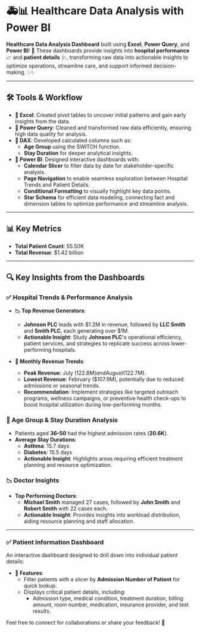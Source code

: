 

# 🚑📊 Healthcare Data Analysis with Power BI  

**Healthcare Data Analysis Dashboard** built using **Excel**, **Power Query**, and **Power BI**! 🏥 These dashboards provide insights into **hospital performance** 📈 and **patient details** 🩺, transforming raw data into actionable insights to optimize operations, streamline care, and support informed decision-making. 💡✨  

---

## 🛠️ Tools & Workflow  
- **🌟 Excel**: Created pivot tables to uncover initial patterns and gain early insights from the data.  
- **🌟 Power Query**: Cleaned and transformed raw data efficiently, ensuring high data quality for analysis.  
- **🌟 DAX**: Developed calculated columns such as:  
  - **Age Group** using the SWITCH function.  
  - **Stay Duration** for deeper analytical insights.  
- **🌟 Power BI**: Designed interactive dashboards with:  
  - **Calendar Slicer** to filter data by date for stakeholder-specific analysis.  
  - **Page Navigation** to enable seamless exploration between Hospital Trends and Patient Details.  
  - **Conditional Formatting** to visually highlight key data points.  
  - **Star Schema** for efficient data modeling, connecting fact and dimension tables to optimize performance and streamline analysis.  

---

## 📊 Key Metrics  
- **Total Patient Count**: 55.50K  
- **Total Revenue**: $1.42 billion  

---

## 🔍 Key Insights from the Dashboards  

### ✅ Hospital Trends & Performance Analysis  
- **📉 Top Revenue Generators**:  
  - **Johnson PLC** leads with $1.2M in revenue, followed by **LLC Smith** and **Smith PLC**, each generating over $1M.  
  - **Actionable Insight**: Study **Johnson PLC**'s operational efficiency, patient services, and strategies to replicate success across lower-performing hospitals.  

- **📌 Monthly Revenue Trends**:  
  - **Peak Revenue**: July ($122.8M) and August ($122.7M).  
  - **Lowest Revenue**: February ($107.9M), potentially due to reduced admissions or seasonal trends.  
  - **Recommendation**: Implement strategies like targeted outreach programs, wellness campaigns, or preventive health check-ups to boost hospital utilization during low-performing months.  

### 🌟 Age Group & Stay Duration Analysis  
- Patients aged **36–50** had the highest admission rates (**20.6K**).  
- **Average Stay Durations**:  
  - **Asthma**: 15.7 days  
  - **Diabetes**: 15.5 days  
  - **Actionable Insight**: Highlights areas requiring efficient treatment planning and resource optimization.  

### 📉 Doctor Insights  
- **Top Performing Doctors**:  
  - **Michael Smith** managed 27 cases, followed by **John Smith** and **Robert Smith** with 22 cases each.  
  - **Actionable Insight**: Provides insights into workload distribution, aiding resource planning and staff allocation.  

---

### ✅ Patient Information Dashboard  
An interactive dashboard designed to drill down into individual patient details:  
- **📌 Features**:  
  - Filter patients with a slicer by **Admission Number of Patient** for quick lookup.  
  - Displays critical patient details, including:  
    - Admission type, medical condition, treatment duration, billing amount, room number, medication, insurance provider, and test results.  



Feel free to connect for collaborations or share your feedback! 🚀  

